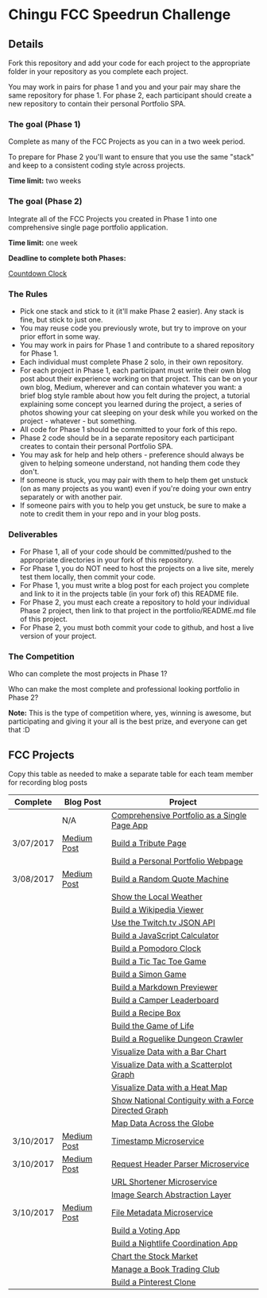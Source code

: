 # Chingu FCC Speedrun Challenge

## Details

Fork this repository and add your code for each project to the appropriate folder in your repository as you complete each project.

You may work in pairs for phase 1 and you and your pair may share the same repository for phase 1. For phase 2, each participant should create a new repository to contain their personal Portfolio SPA.

### The goal (Phase 1)

Complete as many of the FCC Projects as you can in a two week period.

To prepare for Phase 2 you'll want to ensure that you use the same "stack" and keep to a consistent coding style across projects.

**Time limit:** two weeks

### The goal (Phase 2)

Integrate all of the FCC Projects you created in Phase 1 into one comprehensive single page portfolio application.

**Time limit:** one week

**Deadline to complete both Phases:**

[Countdown Clock](https://countingdownto.com/countdown/chingu-fcc-speedrun-challenge-countdown-clock)



### The Rules

* Pick one stack and stick to it (it'll make Phase 2 easier). Any stack is fine, but stick to just one.
* You may reuse code you previously wrote, but try to improve on your prior effort in some way.
* You may work in pairs for Phase 1 and contribute to a shared repository for Phase 1.
* Each individual must complete Phase 2 solo, in their own repository.
* For each project in Phase 1, each participant must write their own blog post about their experience working on that project. This can be on your own blog, Medium, wherever and can contain whatever you want: a brief blog style ramble about how you felt during the project, a tutorial explaining some concept you learned during the project, a series of photos showing your cat sleeping on your desk while you worked on the project - whatever - but something.
* All code for Phase 1 should be committed to your fork of this repo.
* Phase 2 code should be in a separate repository each participant creates to contain their personal Portfolio SPA.
* You may ask for help and help others - preference should always be given to helping someone understand, not handing them code they don't.
* If someone is stuck, you may pair with them to help them get unstuck (on as many projects as you want) even if you're doing your own entry separately or with another pair. 
* If someone pairs with you to help you get unstuck, be sure to make a note to credit them in your repo and in your blog posts.

### Deliverables

* For Phase 1, all of your code should be committed/pushed to the appropriate directories in your fork of this repository.
* For Phase 1, you do NOT need to host the projects on a live site, merely test them locally, then commit your code.
* For Phase 1, you must write a blog post for each project you complete and link to it in the projects table (in your fork of) this README file.
* For Phase 2, you must each create a repository to hold your individual Phase 2 project, then link to that project in the portfolio/README.md file of this project.
* For Phase 2, you must both commit your code to github, and host a live version of your project.

### The Competition

Who can complete the most projects in Phase 1?

Who can make the most complete and professional looking portfolio in Phase 2?

**Note:** This is the type of competition where, yes, winning is awesome, but participating and giving it your all is the best prize, and everyone can get that :D

## FCC Projects

Copy this table as needed to make a separate table for each team member for recording blog posts

| Complete | Blog Post |Project  |
|----------|---------|----------|
|      | N/A| [Comprehensive Portfolio as a Single Page App](./portfolio) |   |
| 3/07/2017 |  [Medium Post](https://medium.com/@P1xt/fcc-speedrun-tribute-page-1c69490be70c#.2pkbsr1po)  | [Build a Tribute Page](./frontend/tribute-page) |  |
|      |  [ ]()  | [Build a Personal Portfolio Webpage](./frontend/portfolio) |  |
| 3/08/2017  |  [Medium Post](https://medium.com/@P1xt/fcc-speedrun-random-quote-machine-80fbfa4a8374#.o3abnek9o)  | [Build a Random Quote Machine](./frontend/random-quote-machine) |  |
|      |  [ ]()  | [Show the Local Weather](./frontend/local-weather) |  |
|      |  [ ]()  | [Build a Wikipedia Viewer](./frontend/wikipedia-viewer) |  |
|      |  [ ]()  | [Use the Twitch.tv JSON API](./frontend/twitch-client) |  |
|      |  [ ]()  | [Build a JavaScript Calculator](./frontend/calculator) |  |
|      |  [ ]()  | [Build a Pomodoro Clock](./frontend/pomodoro-clock) |  |
|      |  [ ]()  | [Build a Tic Tac Toe Game](./frontend/tictactoe-game) |  |
|      |  [ ]()  | [Build a Simon Game](./frontend/simon-game) |  |
|      |  [ ]()  | [Build a Markdown Previewer](./data-vis/markdown-previewer) |  |
|      |  [ ]()  | [Build a Camper Leaderboard](./data-vis/camper-leaderboard) |  |
|      |  [ ]()  | [Build a Recipe Box](./data-vis/recipe-box) |  |
|      |  [ ]()  | [Build the Game of Life](./data-vis/game-of-life) |  |
|      |  [ ]()  | [Build a Roguelike Dungeon Crawler](./data-vis/dungeon-crawler) |  |
|      |  [ ]()  | [Visualize Data with a Bar Chart](./data-vis/bar-chart) |  |
|      |  [ ]()  | [Visualize Data with a Scatterplot Graph](./data-vis/scatterplot-graph) |  |
|      |  [ ]()  | [Visualize Data with a Heat Map](./data-vis/heat-map) |  |
|      |  [ ]()  | [Show National Contiguity with a Force Directed Graph](./data-vis/force-directed-graph) |  |
|      |  [ ]()  | [Map Data Across the Globe](./data-vis/data-across-globe) |  |
| 3/10/2017 |  [Medium Post](https://medium.com/@P1xt/fcc-speedrun-timestamp-microservice-1b3e3c17ecf5#.3jxdrm7oh)  | [Timestamp Microservice](./backend/api-timestamp) |  |
| 3/10/2017 |  [Medium Post ](https://medium.com/@P1xt/fcc-speedrun-request-header-microservice-49cd2294cecb#.kjobgjda1)  | [Request Header Parser Microservice](./backend/api-request-header) |  |
|      |  [ ]()  | [URL Shortener Microservice](./backend/api-url-shortener) |  |
|      |  [ ]()  | [Image Search Abstraction Layer](./backend/api-image-search) |  |
| 3/10/2017  |  [Medium Post](https://medium.com/@P1xt/fcc-speedrun-file-metadata-microservice-7501083886e9#.nvxdhuvpq)  | [File Metadata Microservice](./backend/api-file-metadata) |  |
|      |  [ ]()  | [Build a Voting App](./backend/app-voting) |  |
|      |  [ ]()  | [Build a Nightlife Coordination App](./backend/app-nightlife) |  |
|      |  [ ]()  | [Chart the Stock Market](./backend/app-stock-market) |  |
|      |  [ ]()  | [Manage a Book Trading Club](./backend/app-book-trading) |  |
|      |  [ ]()  | [Build a Pinterest Clone](./backend/app-pinterest-clone) |  |


